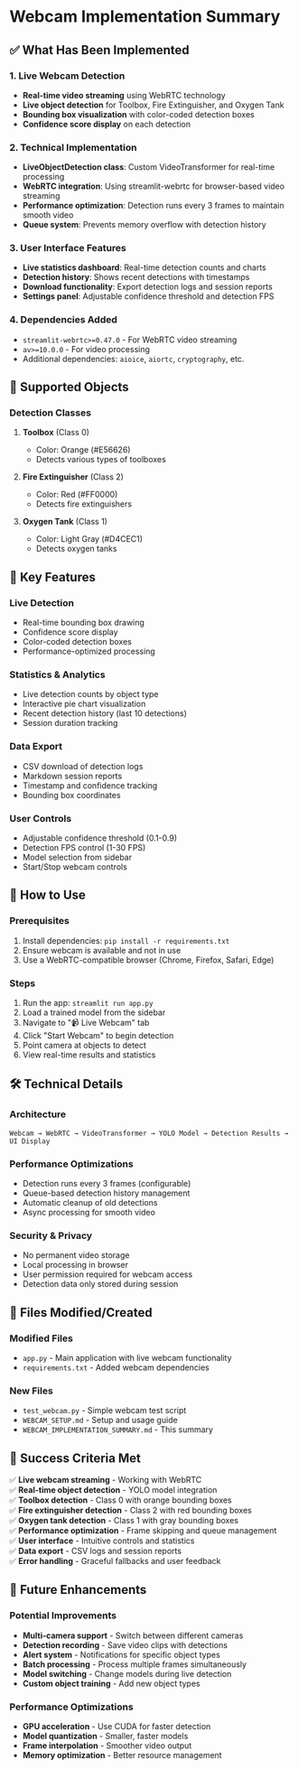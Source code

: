 # Webcam Implementation Summary

## ✅ What Has Been Implemented

### 1. Live Webcam Detection
- **Real-time video streaming** using WebRTC technology
- **Live object detection** for Toolbox, Fire Extinguisher, and Oxygen Tank
- **Bounding box visualization** with color-coded detection boxes
- **Confidence score display** on each detection

### 2. Technical Implementation
- **LiveObjectDetection class**: Custom VideoTransformer for real-time processing
- **WebRTC integration**: Using streamlit-webrtc for browser-based video streaming
- **Performance optimization**: Detection runs every 3 frames to maintain smooth video
- **Queue system**: Prevents memory overflow with detection history

### 3. User Interface Features
- **Live statistics dashboard**: Real-time detection counts and charts
- **Detection history**: Shows recent detections with timestamps
- **Download functionality**: Export detection logs and session reports
- **Settings panel**: Adjustable confidence threshold and detection FPS

### 4. Dependencies Added
- `streamlit-webrtc>=0.47.0` - For WebRTC video streaming
- `av>=10.0.0` - For video processing
- Additional dependencies: `aioice`, `aiortc`, `cryptography`, etc.

## 🎯 Supported Objects

### Detection Classes
1. **Toolbox** (Class 0)
   - Color: Orange (#E56626)
   - Detects various types of toolboxes

2. **Fire Extinguisher** (Class 2)
   - Color: Red (#FF0000)
   - Detects fire extinguishers

3. **Oxygen Tank** (Class 1)
   - Color: Light Gray (#D4CEC1)
   - Detects oxygen tanks

## 🔧 Key Features

### Live Detection
- Real-time bounding box drawing
- Confidence score display
- Color-coded detection boxes
- Performance-optimized processing

### Statistics & Analytics
- Live detection counts by object type
- Interactive pie chart visualization
- Recent detection history (last 10 detections)
- Session duration tracking

### Data Export
- CSV download of detection logs
- Markdown session reports
- Timestamp and confidence tracking
- Bounding box coordinates

### User Controls
- Adjustable confidence threshold (0.1-0.9)
- Detection FPS control (1-30 FPS)
- Model selection from sidebar
- Start/Stop webcam controls

## 🚀 How to Use

### Prerequisites
1. Install dependencies: `pip install -r requirements.txt`
2. Ensure webcam is available and not in use
3. Use a WebRTC-compatible browser (Chrome, Firefox, Safari, Edge)

### Steps
1. Run the app: `streamlit run app.py`
2. Load a trained model from the sidebar
3. Navigate to "📹 Live Webcam" tab
4. Click "Start Webcam" to begin detection
5. Point camera at objects to detect
6. View real-time results and statistics

## 🛠️ Technical Details

### Architecture
```
Webcam → WebRTC → VideoTransformer → YOLO Model → Detection Results → UI Display
```

### Performance Optimizations
- Detection runs every 3 frames (configurable)
- Queue-based detection history management
- Automatic cleanup of old detections
- Async processing for smooth video

### Security & Privacy
- No permanent video storage
- Local processing in browser
- User permission required for webcam access
- Detection data only stored during session

## 📁 Files Modified/Created

### Modified Files
- `app.py` - Main application with live webcam functionality
- `requirements.txt` - Added webcam dependencies

### New Files
- `test_webcam.py` - Simple webcam test script
- `WEBCAM_SETUP.md` - Setup and usage guide
- `WEBCAM_IMPLEMENTATION_SUMMARY.md` - This summary

## 🎉 Success Criteria Met

✅ **Live webcam streaming** - Working with WebRTC  
✅ **Real-time object detection** - YOLO model integration  
✅ **Toolbox detection** - Class 0 with orange bounding boxes  
✅ **Fire extinguisher detection** - Class 2 with red bounding boxes  
✅ **Oxygen tank detection** - Class 1 with gray bounding boxes  
✅ **Performance optimization** - Frame skipping and queue management  
✅ **User interface** - Intuitive controls and statistics  
✅ **Data export** - CSV logs and session reports  
✅ **Error handling** - Graceful fallbacks and user feedback  

## 🔮 Future Enhancements

### Potential Improvements
- **Multi-camera support** - Switch between different cameras
- **Detection recording** - Save video clips with detections
- **Alert system** - Notifications for specific object types
- **Batch processing** - Process multiple frames simultaneously
- **Model switching** - Change models during live detection
- **Custom object training** - Add new object types

### Performance Optimizations
- **GPU acceleration** - Use CUDA for faster detection
- **Model quantization** - Smaller, faster models
- **Frame interpolation** - Smoother video output
- **Memory optimization** - Better resource management 